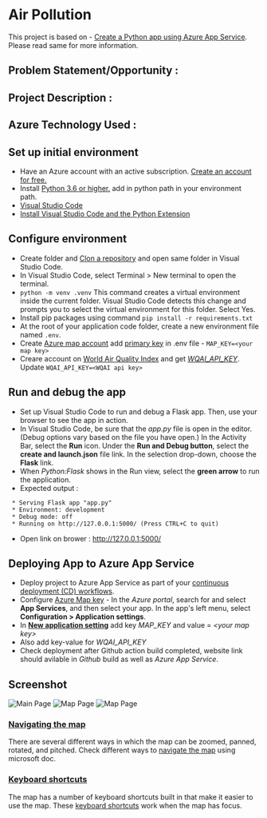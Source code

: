 # Air Pollution

This project is based on - [Create a Python app using Azure App Service](https://docs.microsoft.com/en-us/azure/app-service/quickstart-python?tabs=bash&pivots=python-framework-flask). Please read same for more information.

## Problem Statement/Opportunity :
## Project Description :
## Azure Technology Used :

## Set up initial environment
* Have an Azure account with an active subscription. [Create an account for free.](https://azure.microsoft.com/en-us/free)
* Install [Python 3.6 or higher.](https://www.python.org/downloads/) add in python path in your environment path.
* [Visual Studio Code](https://code.visualstudio.com/)
* [Install Visual Studio Code and the Python Extension](https://code.visualstudio.com/docs/python/python-tutorial)

## Configure environment
* Create folder and [Clon a repository](https://docs.github.com/en/repositories/creating-and-managing-repositories/cloning-a-repository) and open same folder in Visual Studio Code.
* In Visual Studio Code, select Terminal > New terminal to open the terminal.
* ``` python -m venv .venv ```
This command creates a virtual environment inside the current folder. Visual Studio Code detects this change and prompts you to select the virtual environment for this folder. Select Yes.
* Install pip packages using command ```pip install -r requirements.txt``` 
* At the root of your application code folder, create a new environment file named ```.env```.
* Create [Azure map account](https://docs.microsoft.com/en-us/azure/azure-maps/how-to-manage-account-keys) add  [primary key](https://docs.microsoft.com/en-us/azure/azure-maps/how-to-manage-authentication) in .env file - ```MAP_KEY=<your map key>```
* Creare account on [World Air Quality Index](https://aqicn.org/data-platform/token/#/) and get *[WQAI_API_KEY](https://aqicn.org/data-platform/token/#/)*. Update ```WQAI_API_KEY=<WQAI api key>```

## Run and debug the app
* Set up Visual Studio Code to run and debug a Flask app. Then, use your browser to see the app in action.
* In Visual Studio Code, be sure that the *app.py* file is open in the editor. (Debug options vary based on the file you have open.) In the Activity Bar, select the **Run** icon. Under the **Run and Debug button**, select the **create and launch.json** file link. In the selection drop-down, choose the **Flask** link.
* When *Python:Flask* shows in the Run view, select the **green arrow** to run the application.
* Expected output : 
```
 * Serving Flask app "app.py"
 * Environment: development
 * Debug mode: off
 * Running on http://127.0.0.1:5000/ (Press CTRL+C to quit)
 ```
 * Open link on brower : http://127.0.0.1:5000/

## Deploying App to Azure App Service
* Deploy project to Azure App Service as part of your [continuous deployment (CD) workflows](https://docs.github.com/en/actions/deployment/deploying-to-your-cloud-provider/deploying-to-azure/deploying-python-to-azure-app-service).
* Configure [Azure Map key](https://docs.microsoft.com/en-us/azure/app-service/configure-language-python#access-app-settings-as-environment-variables) - In the *Azure portal*, search for and select **App Services**, and then select your app. In the app's left menu, select **Configuration > Application settings**.
* In **[New application setting](https://docs.microsoft.com/en-us/azure/app-service/configure-language-python#access-app-settings-as-environment-variables)** add key *MAP_KEY* and value = *\<your map key\>*
* Also add key-value for *WQAI_API_KEY*
* Check deployment after Github action build completed, website link should avilable in *Github* build as well as *Azure App Service*. 
## Screenshot
![Main Page](./static/image1.JPG.jpg)
![Map Page](./static/image2.JPG.jpg)
![Map Page](./static/image3.JPG.jpg)
### [Navigating the map](https://docs.microsoft.com/en-us/azure/azure-maps/map-accessibility#navigating-the-map)
There are several different ways in which the map can be zoomed, panned, rotated, and pitched. Check different ways to [navigate the map](https://docs.microsoft.com/en-us/azure/azure-maps/map-accessibility#navigating-the-map) using microsoft doc.
### [Keyboard shortcuts](https://docs.microsoft.com/en-us/azure/azure-maps/map-accessibility#keyboard-shortcuts)
The map has a number of keyboard shortcuts built in that make it easier to use the map. These [keyboard shortcuts](https://docs.microsoft.com/en-us/azure/azure-maps/map-accessibility#keyboard-shortcuts) work when the map has focus.
